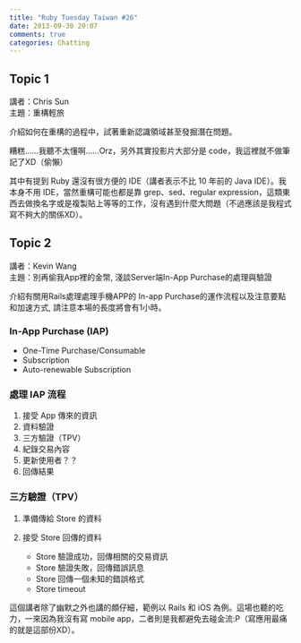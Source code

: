 ```yaml
---
title: "Ruby Tuesday Taiwan #26"
date: 2013-09-30 20:07
comments: true
categories: Chatting
---
```


## Topic 1

講者：Chris Sun  
主題：重構輕旅

介紹如何在重構的過程中，試著重新認識領域甚至發掘潛在問題。

糟糕……我聽不太懂啊……Orz，另外其實投影片大部分是 code，我這裡就不做筆記了XD（偷懶）

其中有提到 Ruby 還沒有很方便的 IDE（講者表示不比 10 年前的 Java IDE）。我本身不用 IDE，當然重構可能也都是靠 grep、sed、regular expression，這類東西去做換名字或是複製貼上等等的工作，沒有遇到什麼大問題（不過應該是我程式寫不夠大的關係XD）。

## Topic 2

講者：Kevin Wang  
主題：別再偷我App裡的金幣, 淺談Server端In-App Purchase的處理與驗證

介紹有關用Rails處理處理手機APP的 In-app Purchase的運作流程以及注意要點和加速方式, 請注意本場的長度將會有1小時。

### In-App Purchase (IAP)

* One-Time Purchase/Consumable
* Subscription
* Auto-renewable Subscription

### 處理 IAP 流程

1. 接受 App 傳來的資訊
2. 資料驗證
3. 三方驗證（TPV）
4. 紀錄交易內容
5. 更新使用者？？
6. 回傳結果

### 三方驗證（TPV）

1.  準備傳給 Store 的資料
2.  接受 Store 回傳的資料

    *   Store 驗證成功，回傳相關的交易資訊
    *   Store 驗證失敗，回傳錯誤訊息
    *   Store 回傳一個未知的錯誤格式
    *   Store timeout

這個講者除了幽默之外也講的頗仔細，範例以 Rails 和 iOS 為例。這場也聽的吃力，一來因為我沒有寫 mobile app，二者則是我都避免去碰金流:P（寫應用最痛的就是這部份XD）。
